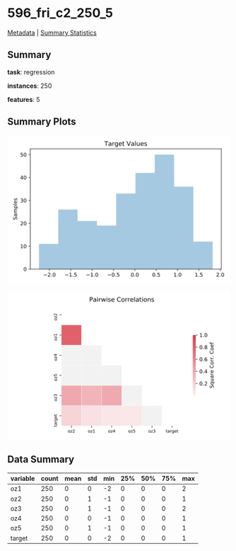 # 596_fri_c2_250_5

[Metadata](metadata.yaml) | [Summary Statistics](summary_stats.csv)

## Summary

**task**: regression

**instances**: 250

**features**: 5

## Summary Plots

![Labels](label.svg)

![Corr](corr.svg)

## Data Summary

|	variable	|	count	|	mean	|	std	|	min	|	25%	|	50%	|	75%	|	max|
| --- | --- | --- | --- | --- | --- | --- | --- | --- |
|	oz1	|	250	|	0	|	0	|	-2	|	0	|	0	|	0	|	2
|	oz2	|	250	|	0	|	1	|	-1	|	0	|	0	|	0	|	1
|	oz3	|	250	|	0	|	1	|	-1	|	0	|	0	|	0	|	2
|	oz4	|	250	|	0	|	0	|	-1	|	0	|	0	|	0	|	1
|	oz5	|	250	|	0	|	1	|	-1	|	0	|	0	|	0	|	1
|	target	|	250	|	0	|	0	|	-2	|	0	|	0	|	0	|	1
